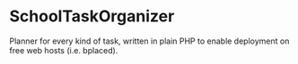 # SchoolTaskOrganizer
Planner for every kind of task, written in plain PHP to enable deployment on free web hosts (i.e. bplaced).
